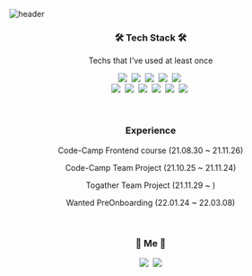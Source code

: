 ![header](https://capsule-render.vercel.app/api?type=waving&color=fbc02d&height=300&section=header&text=Byungjin%20Ahn&fontSize=70)

<h3 align="center">🛠 Tech Stack 🛠</h3>

<p align="center"> Techs that I've used at least once </p>

<p align="center">
  <img src="https://img.shields.io/badge/Javascript-ffb13b?style=flat-square&logo=javascript&logoColor=white"/></a>&nbsp 
  <img src="https://img.shields.io/badge/html5-%23E34F26.svg?style=flat-square&logo=html5&logoColor=white"/></a>&nbsp
  <img src="https://img.shields.io/badge/css3-%231572B6.svg?style=flat-square&logo=css3&logoColor=white&color=orange"/></a>&nbsp
  <img src="https://img.shields.io/badge/react-%2320232a.svg?style=flat-square&logo=react&logoColor=%2361DAFB&color=blue"/></a>&nbsp
  <img src="https://img.shields.io/badge/react_native-%2320232a.svg?style=flat-square&logo=react&logoColor=%2361DAFB&color=blue"/></a>&nbsp
  <br/>
  <img src="https://img.shields.io/badge/redux-%23593d88.svg?style=flat-square&logo=redux&logoColor=white"/></a>&nbsp
  <img src="https://img.shields.io/badge/typescript-%23007ACC.svg?style=flat-square&logo=typescript&logoColor=white"/></a>&nbsp
  <img src="https://img.shields.io/badge/Next-black?style=flat-square&logo=next.js&logoColor=white"/></a>&nbsp
  <img src="https://img.shields.io/badge/styled--components-DB7093?style=flat-square&logo=styled-components&logoColor=white"/></a>&nbsp
  <img src="https://img.shields.io/badge/-GraphQL-E10098?style=flat-square&logo=graphql&logoColor=white"/></a>&nbsp
  <img src="https://img.shields.io/badge/-ApolloGraphQL-311C87?style=flat-square&logo=apollo-graphql"/></a>&nbsp
</p>

<br>

<h3 align="center">Experience</h3>
<div align="center" style="text-align:center">
  <p>Code-Camp Frontend course (21.08.30 ~ 21.11.26)</p>
  <p>Code-Camp Team Project (21.10.25 ~ 21.11.24)</p>
  <p>Togather Team Project (21.11.29 ~ )</p>
  <p>Wanted PreOnboarding (22.01.24 ~ 22.03.08)</p>
</div>
  
<br>

<h3 align="center"> 🧸 Me 🧸 </h3>
<p align="center">
  <a href="https://bbyungs.github.io/" target="_blank"><img src="https://img.shields.io/badge/Tech%20Blog-11B48A?style=flat-square&logo=Vimeo&logoColor=white&link=https://velog.io/@woo0_hooo"/></a>&nbsp
  <a href="mailto:byungjin0120@gmail.com"><img src="https://img.shields.io/badge/Gmail-d14836?style=flat-square&logo=Gmail&logoColor=white&link=byungjin0120@gmail.com"/></a>
</p>
<br>
